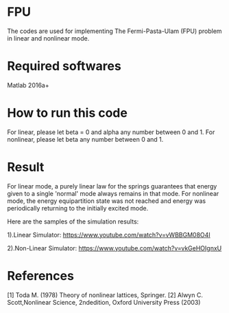 # FPU
The codes are used for implementing The Fermi-Pasta-Ulam (FPU) problem in linear and nonlinear mode.

# Required softwares
Matlab 2016a+

# How to run this code
For linear, please let beta = 0 and alpha any number between 0 and 1.
For nonlinear, please let beta any number between 0 and 1.

# Result
For linear mode, a purely linear law for the springs guarantees that energy given to a single 'normal' mode always remains in that mode. For nonlinear mode, the energy equipartition state was not reached and energy was periodically returning to the initially excited mode.

Here are the samples of the simulation results: 

1).Linear Simulator:  https://www.youtube.com/watch?v=vWBBGM08O4I

2).Non-Linear Simulator: https://www.youtube.com/watch?v=vkGeHOIgnxU

# References
[1] Toda M. (1978) Theory of nonlinear lattices, Springer.
[2] Alwyn C. Scott,Nonlinear Science, 2ndedition, Oxford University Press (2003)
